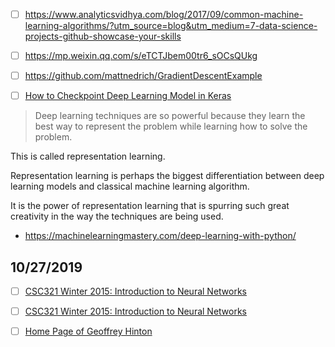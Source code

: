 - [ ] https://www.analyticsvidhya.com/blog/2017/09/common-machine-learning-algorithms/?utm_source=blog&utm_medium=7-data-science-projects-github-showcase-your-skills

- [ ] https://mp.weixin.qq.com/s/eTCTJbem00tr6_sOCsQUkg

- [ ] https://github.com/mattnedrich/GradientDescentExample

- [ ] [How to Checkpoint Deep Learning Model in Keras](https://machinelearningmastery.com/check-point-deep-learning-models-keras/)







> Deep learning techniques are so powerful because they learn the best way to represent the problem while learning how to solve the problem.

This is called representation learning.

Representation learning is perhaps the biggest differentiation between deep learning models and classical machine learning algorithm.

It is the power of representation learning that is spurring such great creativity in the way the techniques are being used. 

- https://machinelearningmastery.com/deep-learning-with-python/





## 10/27/2019

- [ ] [CSC321 Winter 2015: Introduction to Neural Networks](http://www.cs.toronto.edu/~rgrosse/csc321/notes.html)

- [ ] [CSC321 Winter 2015: Introduction to Neural Networks](http://www.cs.toronto.edu/~rgrosse/csc321/homework.html)

- [ ] [Home Page of Geoffrey Hinton](http://www.cs.toronto.edu/~hinton/)
